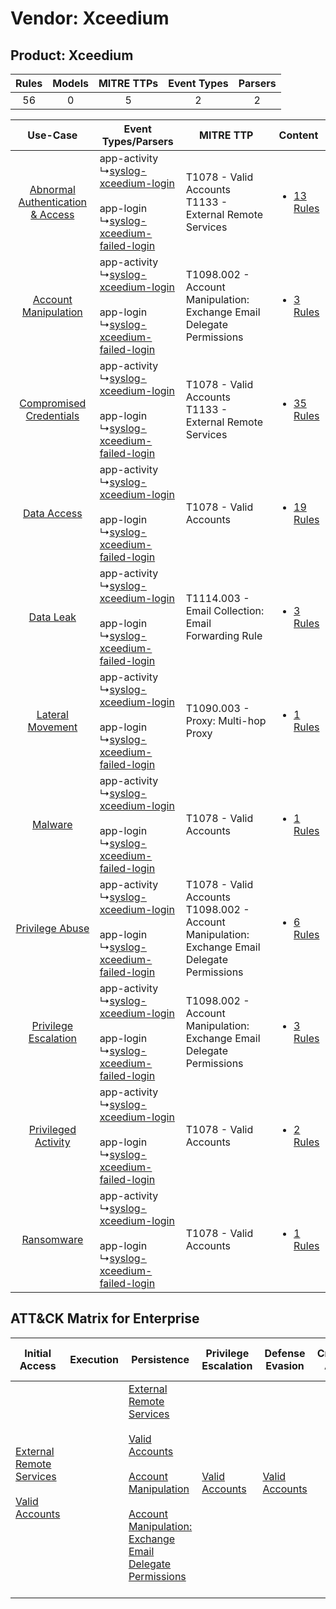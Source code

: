 Vendor: Xceedium
================
Product: Xceedium
-----------------
| Rules | Models | MITRE TTPs | Event Types | Parsers |
|:-----:|:------:|:----------:|:-----------:|:-------:|
|  56   |   0    |     5      |      2      |    2    |

|    Use-Case    | Event Types/Parsers    | MITRE TTP    | Content    |
|:----:| ---- | ---- | ---- |
| [Abnormal Authentication & Access](../../../UseCases/uc_abnormal_authentication_&_access.md) |  app-activity<br> ↳[syslog-xceedium-login](Ps/pC_syslogxceediumlogin.md)<br><br> app-login<br> ↳[syslog-xceedium-failed-login](Ps/pC_syslogxceediumfailedlogin.md)<br> | T1078 - Valid Accounts<br>T1133 - External Remote Services<br>    | [<ul><li>13 Rules</li></ul>](RM/r_m_xceedium_xceedium_Abnormal_Authentication_&_Access.md) |
|    [Account Manipulation](../../../UseCases/uc_account_manipulation.md)    |  app-activity<br> ↳[syslog-xceedium-login](Ps/pC_syslogxceediumlogin.md)<br><br> app-login<br> ↳[syslog-xceedium-failed-login](Ps/pC_syslogxceediumfailedlogin.md)<br> | T1098.002 - Account Manipulation: Exchange Email Delegate Permissions<br>    | [<ul><li>3 Rules</li></ul>](RM/r_m_xceedium_xceedium_Account_Manipulation.md)    |
|          [Compromised Credentials](../../../UseCases/uc_compromised_credentials.md)          |  app-activity<br> ↳[syslog-xceedium-login](Ps/pC_syslogxceediumlogin.md)<br><br> app-login<br> ↳[syslog-xceedium-failed-login](Ps/pC_syslogxceediumfailedlogin.md)<br> | T1078 - Valid Accounts<br>T1133 - External Remote Services<br>    | [<ul><li>35 Rules</li></ul>](RM/r_m_xceedium_xceedium_Compromised_Credentials.md)          |
|    [Data Access](../../../UseCases/uc_data_access.md)    |  app-activity<br> ↳[syslog-xceedium-login](Ps/pC_syslogxceediumlogin.md)<br><br> app-login<br> ↳[syslog-xceedium-failed-login](Ps/pC_syslogxceediumfailedlogin.md)<br> | T1078 - Valid Accounts<br>    | [<ul><li>19 Rules</li></ul>](RM/r_m_xceedium_xceedium_Data_Access.md)    |
|    [Data Leak](../../../UseCases/uc_data_leak.md)    |  app-activity<br> ↳[syslog-xceedium-login](Ps/pC_syslogxceediumlogin.md)<br><br> app-login<br> ↳[syslog-xceedium-failed-login](Ps/pC_syslogxceediumfailedlogin.md)<br> | T1114.003 - Email Collection: Email Forwarding Rule<br>    | [<ul><li>3 Rules</li></ul>](RM/r_m_xceedium_xceedium_Data_Leak.md)    |
|    [Lateral Movement](../../../UseCases/uc_lateral_movement.md)    |  app-activity<br> ↳[syslog-xceedium-login](Ps/pC_syslogxceediumlogin.md)<br><br> app-login<br> ↳[syslog-xceedium-failed-login](Ps/pC_syslogxceediumfailedlogin.md)<br> | T1090.003 - Proxy: Multi-hop Proxy<br>    | [<ul><li>1 Rules</li></ul>](RM/r_m_xceedium_xceedium_Lateral_Movement.md)    |
|    [Malware](../../../UseCases/uc_malware.md)    |  app-activity<br> ↳[syslog-xceedium-login](Ps/pC_syslogxceediumlogin.md)<br><br> app-login<br> ↳[syslog-xceedium-failed-login](Ps/pC_syslogxceediumfailedlogin.md)<br> | T1078 - Valid Accounts<br>    | [<ul><li>1 Rules</li></ul>](RM/r_m_xceedium_xceedium_Malware.md)    |
|    [Privilege Abuse](../../../UseCases/uc_privilege_abuse.md)    |  app-activity<br> ↳[syslog-xceedium-login](Ps/pC_syslogxceediumlogin.md)<br><br> app-login<br> ↳[syslog-xceedium-failed-login](Ps/pC_syslogxceediumfailedlogin.md)<br> | T1078 - Valid Accounts<br>T1098.002 - Account Manipulation: Exchange Email Delegate Permissions<br> | [<ul><li>6 Rules</li></ul>](RM/r_m_xceedium_xceedium_Privilege_Abuse.md)    |
|    [Privilege Escalation](../../../UseCases/uc_privilege_escalation.md)    |  app-activity<br> ↳[syslog-xceedium-login](Ps/pC_syslogxceediumlogin.md)<br><br> app-login<br> ↳[syslog-xceedium-failed-login](Ps/pC_syslogxceediumfailedlogin.md)<br> | T1098.002 - Account Manipulation: Exchange Email Delegate Permissions<br>    | [<ul><li>3 Rules</li></ul>](RM/r_m_xceedium_xceedium_Privilege_Escalation.md)    |
|    [Privileged Activity](../../../UseCases/uc_privileged_activity.md)    |  app-activity<br> ↳[syslog-xceedium-login](Ps/pC_syslogxceediumlogin.md)<br><br> app-login<br> ↳[syslog-xceedium-failed-login](Ps/pC_syslogxceediumfailedlogin.md)<br> | T1078 - Valid Accounts<br>    | [<ul><li>2 Rules</li></ul>](RM/r_m_xceedium_xceedium_Privileged_Activity.md)    |
|    [Ransomware](../../../UseCases/uc_ransomware.md)    |  app-activity<br> ↳[syslog-xceedium-login](Ps/pC_syslogxceediumlogin.md)<br><br> app-login<br> ↳[syslog-xceedium-failed-login](Ps/pC_syslogxceediumfailedlogin.md)<br> | T1078 - Valid Accounts<br>    | [<ul><li>1 Rules</li></ul>](RM/r_m_xceedium_xceedium_Ransomware.md)    |

ATT&CK Matrix for Enterprise
----------------------------
| Initial Access                                                                                                                                   | Execution | Persistence                                                                                                                                                                                                                                                                                                                                 | Privilege Escalation                                                | Defense Evasion                                                     | Credential Access | Discovery | Lateral Movement | Collection                                                                                                                                                            | Command and Control                                                                                                                       | Exfiltration | Impact |
| ------------------------------------------------------------------------------------------------------------------------------------------------ | --------- | ------------------------------------------------------------------------------------------------------------------------------------------------------------------------------------------------------------------------------------------------------------------------------------------------------------------------------------------- | ------------------------------------------------------------------- | ------------------------------------------------------------------- | ----------------- | --------- | ---------------- | --------------------------------------------------------------------------------------------------------------------------------------------------------------------- | ----------------------------------------------------------------------------------------------------------------------------------------- | ------------ | ------ |
| [External Remote Services](https://attack.mitre.org/techniques/T1133)<br><br>[Valid Accounts](https://attack.mitre.org/techniques/T1078)<br><br> |           | [External Remote Services](https://attack.mitre.org/techniques/T1133)<br><br>[Valid Accounts](https://attack.mitre.org/techniques/T1078)<br><br>[Account Manipulation](https://attack.mitre.org/techniques/T1098)<br><br>[Account Manipulation: Exchange Email Delegate Permissions](https://attack.mitre.org/techniques/T1098/002)<br><br> | [Valid Accounts](https://attack.mitre.org/techniques/T1078)<br><br> | [Valid Accounts](https://attack.mitre.org/techniques/T1078)<br><br> |                   |           |                  | [Email Collection](https://attack.mitre.org/techniques/T1114)<br><br>[Email Collection: Email Forwarding Rule](https://attack.mitre.org/techniques/T1114/003)<br><br> | [Proxy: Multi-hop Proxy](https://attack.mitre.org/techniques/T1090/003)<br><br>[Proxy](https://attack.mitre.org/techniques/T1090)<br><br> |              |        |